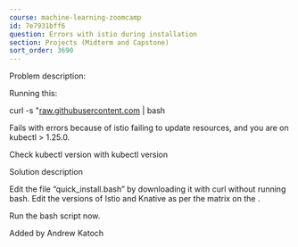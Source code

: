 ```yaml
---
course: machine-learning-zoomcamp
id: 7e7931bff6
question: Errors with istio during installation
section: Projects (Midterm and Capstone)
sort_order: 3690
---
```


Problem description:

Running this:

curl -s "[raw.githubusercontent.com](https://raw.githubusercontent.com/kserve/kserve/release-0.9/hack/quick_install.sh") | bash

Fails with errors because of istio failing to update resources, and you are on kubectl > 1.25.0.

Check kubectl version with kubectl version

Solution description

Edit the file “quick_install.bash” by downloading it with curl without running bash. Edit the versions of Istio and Knative as per the matrix on the .

Run the bash script now.

Added by Andrew Katoch

